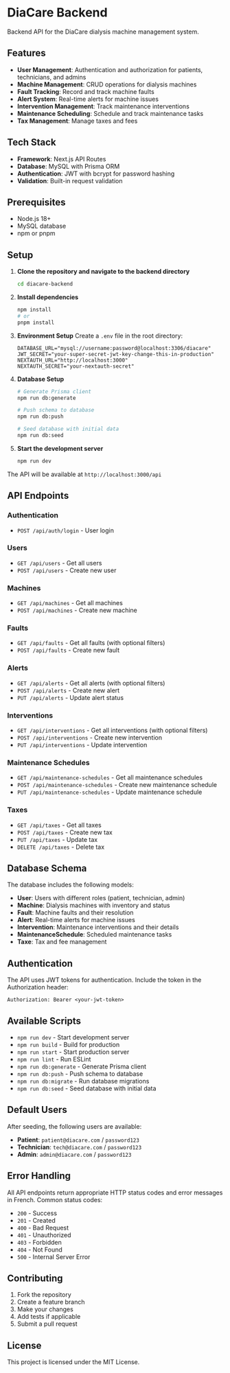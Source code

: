 # DiaCare Backend

Backend API for the DiaCare dialysis machine management system.

## Features

- **User Management**: Authentication and authorization for patients, technicians, and admins
- **Machine Management**: CRUD operations for dialysis machines
- **Fault Tracking**: Record and track machine faults
- **Alert System**: Real-time alerts for machine issues
- **Intervention Management**: Track maintenance interventions
- **Maintenance Scheduling**: Schedule and track maintenance tasks
- **Tax Management**: Manage taxes and fees

## Tech Stack

- **Framework**: Next.js API Routes
- **Database**: MySQL with Prisma ORM
- **Authentication**: JWT with bcrypt for password hashing
- **Validation**: Built-in request validation

## Prerequisites

- Node.js 18+
- MySQL database
- npm or pnpm

## Setup

1. **Clone the repository and navigate to the backend directory**

   ```bash
   cd diacare-backend
   ```

2. **Install dependencies**

   ```bash
   npm install
   # or
   pnpm install
   ```

3. **Environment Setup**
   Create a `.env` file in the root directory:

   ```env
   DATABASE_URL="mysql://username:password@localhost:3306/diacare"
   JWT_SECRET="your-super-secret-jwt-key-change-this-in-production"
   NEXTAUTH_URL="http://localhost:3000"
   NEXTAUTH_SECRET="your-nextauth-secret"
   ```

4. **Database Setup**

   ```bash
   # Generate Prisma client
   npm run db:generate

   # Push schema to database
   npm run db:push

   # Seed database with initial data
   npm run db:seed
   ```

5. **Start the development server**
   ```bash
   npm run dev
   ```

The API will be available at `http://localhost:3000/api`

## API Endpoints

### Authentication

- `POST /api/auth/login` - User login

### Users

- `GET /api/users` - Get all users
- `POST /api/users` - Create new user

### Machines

- `GET /api/machines` - Get all machines
- `POST /api/machines` - Create new machine

### Faults

- `GET /api/faults` - Get all faults (with optional filters)
- `POST /api/faults` - Create new fault

### Alerts

- `GET /api/alerts` - Get all alerts (with optional filters)
- `POST /api/alerts` - Create new alert
- `PUT /api/alerts` - Update alert status

### Interventions

- `GET /api/interventions` - Get all interventions (with optional filters)
- `POST /api/interventions` - Create new intervention
- `PUT /api/interventions` - Update intervention

### Maintenance Schedules

- `GET /api/maintenance-schedules` - Get all maintenance schedules
- `POST /api/maintenance-schedules` - Create new maintenance schedule
- `PUT /api/maintenance-schedules` - Update maintenance schedule

### Taxes

- `GET /api/taxes` - Get all taxes
- `POST /api/taxes` - Create new tax
- `PUT /api/taxes` - Update tax
- `DELETE /api/taxes` - Delete tax

## Database Schema

The database includes the following models:

- **User**: Users with different roles (patient, technician, admin)
- **Machine**: Dialysis machines with inventory and status
- **Fault**: Machine faults and their resolution
- **Alert**: Real-time alerts for machine issues
- **Intervention**: Maintenance interventions and their details
- **MaintenanceSchedule**: Scheduled maintenance tasks
- **Taxe**: Tax and fee management

## Authentication

The API uses JWT tokens for authentication. Include the token in the Authorization header:

```
Authorization: Bearer <your-jwt-token>
```

## Available Scripts

- `npm run dev` - Start development server
- `npm run build` - Build for production
- `npm run start` - Start production server
- `npm run lint` - Run ESLint
- `npm run db:generate` - Generate Prisma client
- `npm run db:push` - Push schema to database
- `npm run db:migrate` - Run database migrations
- `npm run db:seed` - Seed database with initial data

## Default Users

After seeding, the following users are available:

- **Patient**: `patient@diacare.com` / `password123`
- **Technician**: `tech@diacare.com` / `password123`
- **Admin**: `admin@diacare.com` / `password123`

## Error Handling

All API endpoints return appropriate HTTP status codes and error messages in French. Common status codes:

- `200` - Success
- `201` - Created
- `400` - Bad Request
- `401` - Unauthorized
- `403` - Forbidden
- `404` - Not Found
- `500` - Internal Server Error

## Contributing

1. Fork the repository
2. Create a feature branch
3. Make your changes
4. Add tests if applicable
5. Submit a pull request

## License

This project is licensed under the MIT License.
